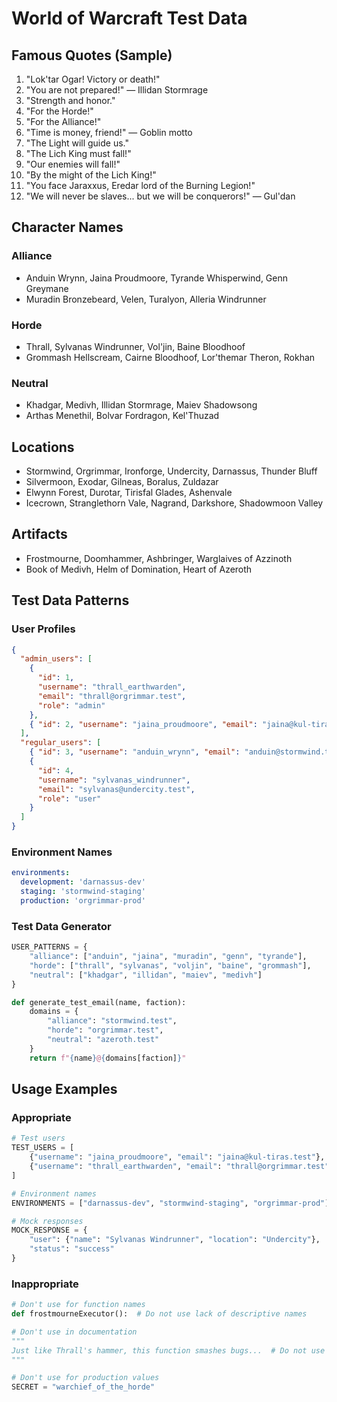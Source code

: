 # World of Warcraft Test Data

## Famous Quotes (Sample)

1. "Lok'tar Ogar! Victory or death!"
2. "You are not prepared!" — Illidan Stormrage
3. "Strength and honor."
4. "For the Horde!"
5. "For the Alliance!"
6. "Time is money, friend!" — Goblin motto
7. "The Light will guide us."
8. "The Lich King must fall!"
9. "Our enemies will fall!"
10. "By the might of the Lich King!"
11. "You face Jaraxxus, Eredar lord of the Burning Legion!"
12. "We will never be slaves... but we will be conquerors!" — Gul'dan

## Character Names

### Alliance

- Anduin Wrynn, Jaina Proudmoore, Tyrande Whisperwind, Genn Greymane
- Muradin Bronzebeard, Velen, Turalyon, Alleria Windrunner

### Horde

- Thrall, Sylvanas Windrunner, Vol'jin, Baine Bloodhoof
- Grommash Hellscream, Cairne Bloodhoof, Lor'themar Theron, Rokhan

### Neutral

- Khadgar, Medivh, Illidan Stormrage, Maiev Shadowsong
- Arthas Menethil, Bolvar Fordragon, Kel'Thuzad

## Locations

- Stormwind, Orgrimmar, Ironforge, Undercity, Darnassus, Thunder Bluff
- Silvermoon, Exodar, Gilneas, Boralus, Zuldazar
- Elwynn Forest, Durotar, Tirisfal Glades, Ashenvale
- Icecrown, Stranglethorn Vale, Nagrand, Darkshore, Shadowmoon Valley

## Artifacts

- Frostmourne, Doomhammer, Ashbringer, Warglaives of Azzinoth
- Book of Medivh, Helm of Domination, Heart of Azeroth

## Test Data Patterns

### User Profiles

```json
{
  "admin_users": [
    {
      "id": 1,
      "username": "thrall_earthwarden",
      "email": "thrall@orgrimmar.test",
      "role": "admin"
    },
    { "id": 2, "username": "jaina_proudmoore", "email": "jaina@kul-tiras.test", "role": "admin" }
  ],
  "regular_users": [
    { "id": 3, "username": "anduin_wrynn", "email": "anduin@stormwind.test", "role": "user" },
    {
      "id": 4,
      "username": "sylvanas_windrunner",
      "email": "sylvanas@undercity.test",
      "role": "user"
    }
  ]
}
```

### Environment Names

```yaml
environments:
  development: 'darnassus-dev'
  staging: 'stormwind-staging'
  production: 'orgrimmar-prod'
```

### Test Data Generator

```python
USER_PATTERNS = {
    "alliance": ["anduin", "jaina", "muradin", "genn", "tyrande"],
    "horde": ["thrall", "sylvanas", "voljin", "baine", "grommash"],
    "neutral": ["khadgar", "illidan", "maiev", "medivh"]
}

def generate_test_email(name, faction):
    domains = {
        "alliance": "stormwind.test",
        "horde": "orgrimmar.test",
        "neutral": "azeroth.test"
    }
    return f"{name}@{domains[faction]}"
```

## Usage Examples

### Appropriate

```python
# Test users
TEST_USERS = [
    {"username": "jaina_proudmoore", "email": "jaina@kul-tiras.test"},
    {"username": "thrall_earthwarden", "email": "thrall@orgrimmar.test"}
]

# Environment names
ENVIRONMENTS = ["darnassus-dev", "stormwind-staging", "orgrimmar-prod"]

# Mock responses
MOCK_RESPONSE = {
    "user": {"name": "Sylvanas Windrunner", "location": "Undercity"},
    "status": "success"
}
```

### Inappropriate

```python
# Don't use for function names
def frostmourneExecutor():  # Do not use lack of descriptive names

# Don't use in documentation
"""
Just like Thrall's hammer, this function smashes bugs...  # Do not use themed explanations
"""

# Don't use for production values
SECRET = "warchief_of_the_horde" 
```
